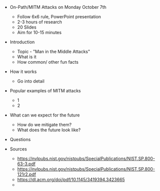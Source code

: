 
- On-Path/MITM Attacks on Monday October 7th 
	- Follow 6x6 rule, PowerPoint presentation
	- 2-3 hours of research
	- 20 Slides
	- Aim for 10-15 minutes

- Introduction
	- Topic - "Man in the Middle Attacks"
	- What is it
	- How common/ other fun facts

- How it works
	- Go into detail

- Popular examples of MITM attacks
	- 1
	- 2 

- What can we expect for the future
	- How do we mitigate them?
	- What does the future look like?

- Questions


- Sources 
	- https://nvlpubs.nist.gov/nistpubs/SpecialPublications/NIST.SP.800-63-3.pdf
	- https://nvlpubs.nist.gov/nistpubs/SpecialPublications/NIST.SP.800-121r2.pdf
	- https://dl.acm.org/doi/pdf/10.1145/3419394.3423665
	- 